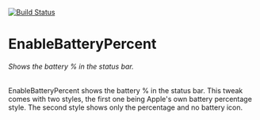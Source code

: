 [![Build Status](https://travis-ci.org/joemccann/dillinger.svg?branch=master)](https://travis-ci.org/joemccann/dillinger)

# EnableBatteryPercent
###### _Shows the battery % in the status bar._

EnableBatteryPercent shows the battery % in the status bar. This tweak comes with two styles, the first one being Apple's own battery percentage style. The second style shows only the percentage and no battery icon.
